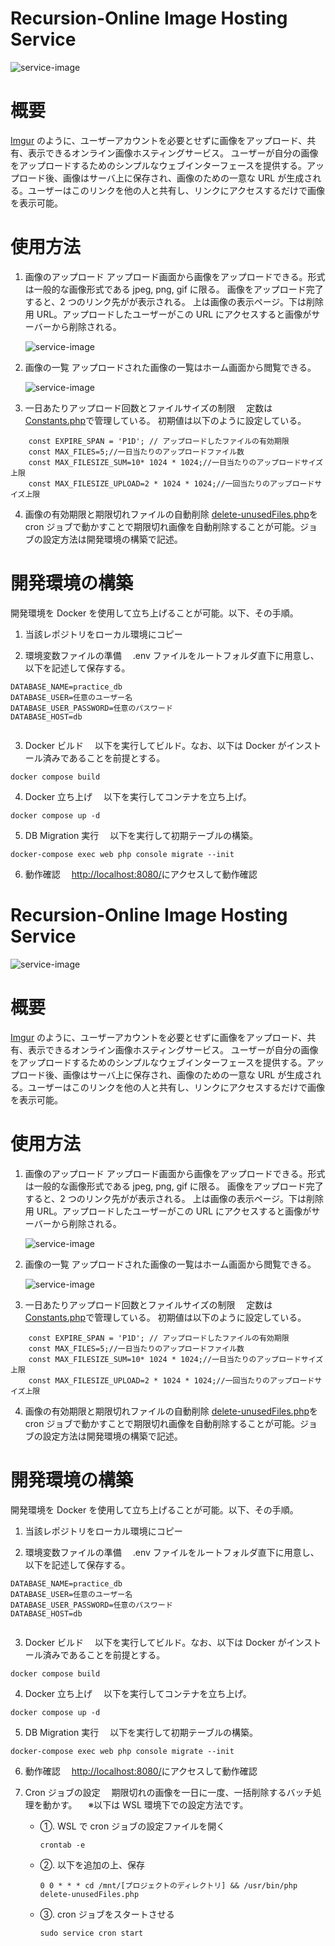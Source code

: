 # Recursion-Online Image Hosting Service

![service-image](https://github.com/Karukan0814/Recursion-OnlineImageHostingService/blob/26a5d8c88af43029e10e0edb17eec431182262e7/assets/OnlineImageHostingServiceDemo.gif)

# 概要

[Imgur](https://imgur.com/) のように、ユーザーアカウントを必要とせずに画像をアップロード、共有、表示できるオンライン画像ホスティングサービス。
ユーザーが自分の画像をアップロードするためのシンプルなウェブインターフェースを提供する。アップロード後、画像はサーバ上に保存され、画像のための一意な URL が生成される。ユーザーはこのリンクを他の人と共有し、リンクにアクセスするだけで画像を表示可能。

# 使用方法

1. 画像のアップロード
   アップロード画面から画像をアップロードできる。形式は一般的な画像形式である jpeg, png, gif に限る。
   画像をアップロード完了すると、2 つのリンク先がが表示される。
   上は画像の表示ページ。下は削除用 URL。アップロードしたユーザーがこの URL にアクセスすると画像がサーバーから削除される。

   ![service-image](https://github.com/Karukan0814/Recursion-OnlineImageHostingService/blob/main/assets/uploadImgsDemo.gif)

2. 画像の一覧
   アップロードされた画像の一覧はホーム画面から閲覧できる。

   ![service-image](https://github.com/Karukan0814/Recursion-OnlineImageHostingService/blob/main/assets/list_example.png)

3. 一日あたりアップロード回数とファイルサイズの制限
   　定数は[Constants.php](https://github.com/Karukan0814/Recursion-OnlineImageHostingService/blob/main/Helpers/Constants.php)で管理している。
   初期値は以下のように設定している。

```
    const EXPIRE_SPAN = 'P1D'; // アップロードしたファイルの有効期限
    const MAX_FILES=5;//一日当たりのアップロードファイル数
    const MAX_FILESIZE_SUM=10* 1024 * 1024;//一日当たりのアップロードサイズ上限
    const MAX_FILESIZE_UPLOAD=2 * 1024 * 1024;//一回当たりのアップロードサイズ上限
```

4. 画像の有効期限と期限切れファイルの自動削除
   [delete-unusedFiles.php](https://github.com/Karukan0814/Recursion-OnlineImageHostingService/blob/main/delete-unusedFiles.php)を cron ジョブで動かすことで期限切れ画像を自動削除することが可能。ジョブの設定方法は開発環境の構築で記述。

# 開発環境の構築

開発環境を Docker を使用して立ち上げることが可能。以下、その手順。

1. 当該レポジトリをローカル環境にコピー

2. 環境変数ファイルの準備
   　.env ファイルをルートフォルダ直下に用意し、以下を記述して保存する。

```
DATABASE_NAME=practice_db
DATABASE_USER=任意のユーザー名
DATABASE_USER_PASSWORD=任意のパスワード
DATABASE_HOST=db


```

3. Docker ビルド
   　以下を実行してビルド。なお、以下は Docker がインストール済みであることを前提とする。

```
docker compose build
```

4. Docker 立ち上げ
   　以下を実行してコンテナを立ち上げ。

```
docker compose up -d
```

5. DB Migration 実行
   　以下を実行して初期テーブルの構築。

```
docker-compose exec web php console migrate --init
```

6. 動作確認
   　[http://localhost:8080/](http://localhost:8080/)にアクセスして動作確認

# Recursion-Online Image Hosting Service

![service-image](https://github.com/Karukan0814/Recursion-OnlineImageHostingService/blob/26a5d8c88af43029e10e0edb17eec431182262e7/assets/OnlineImageHostingServiceDemo.gif)

# 概要

[Imgur](https://imgur.com/) のように、ユーザーアカウントを必要とせずに画像をアップロード、共有、表示できるオンライン画像ホスティングサービス。
ユーザーが自分の画像をアップロードするためのシンプルなウェブインターフェースを提供する。アップロード後、画像はサーバ上に保存され、画像のための一意な URL が生成される。ユーザーはこのリンクを他の人と共有し、リンクにアクセスするだけで画像を表示可能。

# 使用方法

1. 画像のアップロード
   アップロード画面から画像をアップロードできる。形式は一般的な画像形式である jpeg, png, gif に限る。
   画像をアップロード完了すると、2 つのリンク先がが表示される。
   上は画像の表示ページ。下は削除用 URL。アップロードしたユーザーがこの URL にアクセスすると画像がサーバーから削除される。

   ![service-image](https://github.com/Karukan0814/Recursion-OnlineImageHostingService/blob/main/assets/uploadImgsDemo.gif)

2. 画像の一覧
   アップロードされた画像の一覧はホーム画面から閲覧できる。

   ![service-image](https://github.com/Karukan0814/Recursion-OnlineImageHostingService/blob/main/assets/list_example.png)

3. 一日あたりアップロード回数とファイルサイズの制限
   　定数は[Constants.php](https://github.com/Karukan0814/Recursion-OnlineImageHostingService/blob/main/Helpers/Constants.php)で管理している。
   初期値は以下のように設定している。

```
    const EXPIRE_SPAN = 'P1D'; // アップロードしたファイルの有効期限
    const MAX_FILES=5;//一日当たりのアップロードファイル数
    const MAX_FILESIZE_SUM=10* 1024 * 1024;//一日当たりのアップロードサイズ上限
    const MAX_FILESIZE_UPLOAD=2 * 1024 * 1024;//一回当たりのアップロードサイズ上限
```

4. 画像の有効期限と期限切れファイルの自動削除
   [delete-unusedFiles.php](https://github.com/Karukan0814/Recursion-OnlineImageHostingService/blob/main/delete-unusedFiles.php)を cron ジョブで動かすことで期限切れ画像を自動削除することが可能。ジョブの設定方法は開発環境の構築で記述。

# 開発環境の構築

開発環境を Docker を使用して立ち上げることが可能。以下、その手順。

1. 当該レポジトリをローカル環境にコピー

2. 環境変数ファイルの準備
   　.env ファイルをルートフォルダ直下に用意し、以下を記述して保存する。

```
DATABASE_NAME=practice_db
DATABASE_USER=任意のユーザー名
DATABASE_USER_PASSWORD=任意のパスワード
DATABASE_HOST=db


```

3. Docker ビルド
   　以下を実行してビルド。なお、以下は Docker がインストール済みであることを前提とする。

```
docker compose build
```

4. Docker 立ち上げ
   　以下を実行してコンテナを立ち上げ。

```
docker compose up -d
```

5. DB Migration 実行
   　以下を実行して初期テーブルの構築。

```
docker-compose exec web php console migrate --init
```

6. 動作確認
   　[http://localhost:8080/](http://localhost:8080/)にアクセスして動作確認

7. Cron ジョブの設定
   　期限切れの画像を一日に一度、一括削除するバッチ処理を動かす。
   　※以下は WSL 環境下での設定方法です。
   - ①. WSL で cron ジョブの設定ファイルを開く
     ```
     crontab -e
     ```
   - ②. 以下を追加の上、保存
     ```
     0 0 * * * cd /mnt/[プロジェクトのディレクトリ] && /usr/bin/php delete-unusedFiles.php
     ```
   - ③. cron ジョブをスタートさせる
     ```
     sudo service cron start
     ```
